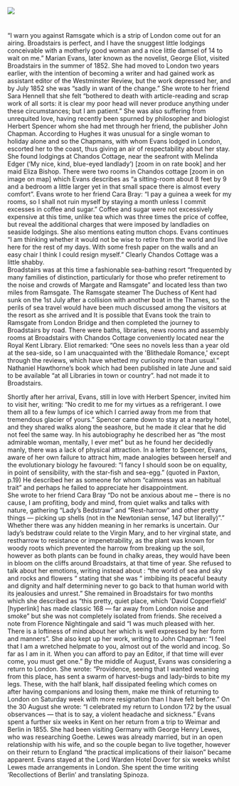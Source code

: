 <a href="https://juncture-digital.org"><img src="https://juncture-digital.org/images/ve-button.png"></a>

<param ve-config 
       title="Mary Ann/ Marian Evans [pseud. George Eliot] (1819 –1880)"
       author="Michelle Crowther"
       banner="xxx" 
       layout="vertical">

#

“I warn you against Ramsgate which is a strip of London come out for an airing. Broadstairs is perfect, and I have the snuggest little lodgings conceivable with a motherly good woman and a nice little damsel of 14 to wait on me.”
Marian Evans, later known as the novelist, George Eliot, visited Broadstairs in the summer of 1852. She had moved to London two years earlier, with the intention of becoming a writer and had gained work as assistant editor of the Westminster Review, but the work depressed her, and by July 1852 she was “sadly in want of the change.” She wrote to her friend Sara Hennell that she felt “bothered to death with article-reading and scrap work of all sorts: it is clear my poor head will never produce anything under these circumstances; but I am patient.” She was also suffering from unrequited love, having recently been spurned by philosopher and biologist Herbert Spencer whom she had met through her friend, the publisher John Chapman.
According to Hughes it was unusual for a single woman to holiday alone and so the Chapmans, with whom Evans lodged in London, escorted her to the coast, thus giving an air of respectability about her stay. She found lodgings at Chandos Cottage, near the seafront with Melinda Edger (‘My nice, kind, blue-eyed landlady’) [zoom in on rate book] and her maid Eliza Bishop.
There were two rooms in Chandos cottage [zoom in on image on map] which Evans describes as “a sitting-room about 8 feet by 9 and a bedroom a little larger yet in that small space there is almost every comfort”. Evans wrote to her friend Cara Bray: “I pay a guinea a week for my rooms, so I shall not ruin myself by staying a month unless I commit excesses in coffee and sugar.” Coffee and sugar were not excessively expensive at this time, unlike tea which was three times the price of coffee, but reveal the additional charges that were imposed by landladies on seaside lodgings.   She also mentions eating mutton chops. Evans continues “I am thinking whether it would not be wise to retire from the world and live here for the rest of my days. With some fresh paper on the walls and an easy chair I think I could resign myself.” Clearly Chandos Cottage was a little shabby.  
Broadstairs was at this time a fashionable sea-bathing resort “frequented by many families of distinction, particularly for those who prefer retirement to the noise and crowds of Margate and Ramsgate”  and located less than two miles from Ramsgate. The Ramsgate steamer The Duchess of Kent had sunk on the 1st July after a collision with another boat in the Thames, so the perils of sea travel would have been much discussed among the visitors at the resort as she arrived and It is possible that Evans took the train to Ramsgate from London Bridge and then completed the journey to Broadstairs by road. There were baths, libraries, news rooms and assembly rooms at Broadstairs with Chandos Cottage conveniently located near the Royal Kent Library. Eliot remarked: “One sees no novels less than a year old at the sea-side, so I am unacquainted with the 'Blithedale Romance,' except through the reviews, which have whetted my curiosity more than usual.” Nathaniel Hawthorne’s book which had been published in late June and said to be available “at all Libraries in town or country”.  had not made it to Broadstairs.

Shortly after her arrival, Evans, still in love with Herbert Spencer, invited him to visit her, writing: “No credit to me for my virtues as a refrigerant. I owe them all to a few lumps of ice which I carried away from me from that tremendous glacier of yours.”  Spencer came down to stay at a nearby hotel, and they shared walks along the seashore, but he made it clear that he did not feel the same way.  In his autobiography he described her as “the most admirable woman, mentally, I ever met”  but as he found her decidedly manly, there was a lack of physical attraction. In a letter to Spencer, Evans, aware of her own failure to attract him, made analogies between herself and the evolutionary biology he favoured: “I fancy I should soon be on equality, in point of sensibility, with the star-fish and sea-egg.” (quoted in Paxton, p.19)  He described her as someone for whom “calmness was an habitual trait” and perhaps he failed to appreciate her disappointment.  
She wrote to her friend Cara Bray “Do not be anxious about me – there is no cause, I am profiting, body and mind, from quiet walks and talks with nature, gathering “Lady’s Bedstraw” and “Rest-harrow” and other pretty things — picking up shells (not in the Newtonian sense, 147 but literally)”.”  
Whether there was any hidden meaning in her remarks is uncertain. Our lady’s bedstraw could relate to the Virgin Mary, and to her virginal state, and restharrow to resistance or impenetrability, as the plant was known for woody roots which prevented the harrow from breaking up the soil, however as both plants can be found in chalky areas, they would have been in bloom on the cliffs around Broadstairs, at that time of year. She refused to talk about her emotions, writing instead about : “the world of sea and sky and rocks and flowers “ stating that she was “ imbibing its peaceful beauty and dignity and half determining never to go back to that human world with its jealousies and unrest.”
She remained in Broadstairs for two months which she described as “this pretty, quiet place, which 'David Copperfield' [hyperlink] has made classic 168 — far away from London noise and smoke” but she was not completely isolated from friends. She received a note from Florence Nightingale and said “I was much pleased with her. There is a loftiness of mind about her which is well expressed by her form and manners”. She also kept up her work, writing to John Chapman: “I feel that I am a wretched helpmate to you, almost out of the world and incog. So far as I am in it.  When you can afford to pay an Editor, if that time will ever come, you must get one.”
By the middle of August, Evans was considering a return to London. She wrote: “Providence, seeing that I wanted weaning from this place, has sent a swarm of harvest-bugs and lady-birds to bite my legs. These, with the half blank, half dissipated feeling which comes on after having companions and losing them, make me think of returning to London on Saturday week with more resignation than I have felt before.” 
On the 30 August she wrote: “I celebrated my return to London 172 by the usual observances — that is to say, a violent headache and sickness.”
Evans spent a further six weeks in Kent on her return from a trip to Weimar and Berlin in 1855. She had been visiting Germany with George Henry Lewes, who was researching Goethe. Lewes was already married, but in an open relationship with his wife, and so the couple began to live together, however on their return to England “the practical implications of their liaison” became apparent. Evans stayed at the Lord Warden Hotel Dover for six weeks whilst Lewes made arrangements in London.  She spent the time writing ‘Recollections of Berlin’ and translating Spinoza. 
